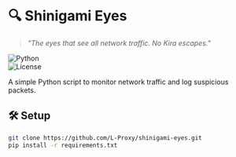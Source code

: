 # 🔍 Shinigami Eyes  

> *"The eyes that see all network traffic. No Kira escapes."*  

![Python](https://img.shields.io/badge/Python-3.12-%233572A5?logo=python)  
![License](https://img.shields.io/badge/License-MIT-%230078D4)  

A simple Python script to monitor network traffic and log suspicious packets.  

## 🛠️ Setup  
```bash
git clone https://github.com/L-Proxy/shinigami-eyes.git  
pip install -r requirements.txt  
